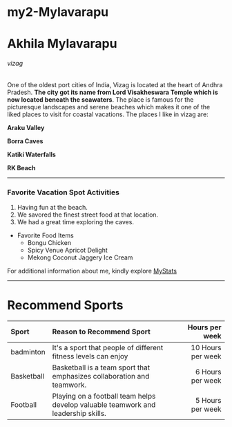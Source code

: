 # my2-Mylavarapu

# Akhila Mylavarapu

###### vizag

One of the oldest port cities of India, Vizag is located at the heart of Andhra Pradesh. **The city got its name from Lord Visakheswara Temple which is now located beneath the seawaters**. The place is famous for the picturesque landscapes and serene beaches which makes it one of the liked places to visit for coastal vacations. The places I like in vizag are: 

**Araku Valley**

**Borra Caves**

**Katiki Waterfalls**

**RK Beach**


---
### Favorite Vacation Spot Activities

1. Having fun at the beach.
2. We savored the finest street food at that location.
3. We had a great time exploring the caves.


- Favorite Food Items
    - Bongu Chicken
    - Spicy Venue Apricot Delight
    - Mekong Coconut Jaggery Ice Cream

For additional information about me, kindly explore [MyStats](MyStats.md) 


---
# Recommend Sports


| Sport      | Reason to Recommend Sport | Hours per week |
|:----       |   :----                   | ---:           |
| badminton  | It's a sport that people of different fitness levels can enjoy                                | 10 Hours per week |
| Basketball       |Basketball is a team sport that emphasizes collaboration and teamwork.                                |       6 Hours per week           |
| Football   | Playing on a football team helps develop valuable teamwork and leadership skills.                                  | 5 Hours per week              |
